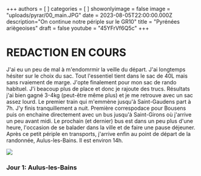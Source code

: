 +++
authors = [ ]
categories = [ ]
showonlyimage = false
image = "uploads/pyrar/00_main.JPG"
date = 2023-08-05T22:00:00.000Z
description="On continue notre périple sur le GR10"
title = "Pyrénées ariègeoises"
draft = false
youtube = "45YFrVf6Q5c"
+++

# REDACTION EN COURS

J'ai eu un peu de mal à m'endomrmir la veille du départ. J'ai longtemps hésiter sur le choix du sac. Tout l'essentiel tient dans le sac de 40L mais sans rvaiement de marge. J'opte finalement pour mon sac de rando habituel. J'i beacoup plus de place et donc je rajoute des trucs. Résultats j'ai bien gagné 3-4kg (peut-être même plus) et je me retrouve avec un sac assez lourd. Le premier train qui m'emmène jusqu'à Saint-Gaudens part à 7h. J'y finis tranquillement a nuit. Première correspodace pour Bousens puis on enchaine directement avec un bus jusqu'à Saint-Girons où j'arrive un peu avant midi. Le prochain (et dernier) bus est dans un peu plus d'une heure, l'occasion de se balader dans la ville et de faire une pause déjeuner. Après ce petit périple en transports, j'arrive enfin au point de départ de la randonnée, Aulus-les-Bains. Il est environ 14h. 

![](https://lh3.googleusercontent.com/pw/AIL4fc_2YlEqZw3nT1EmRMxKjfssc6GVcb5V1jk0vTY80JsPHdPyJITtUGaaUhbJCdtRXomvJj2o0lMsG3t3wzSB8DvzAlA0dLxiCGT8ozMHrv_-xY2uyVO_ZaBC1A5BVPOXdV6JiOugPMkWs712Qxtc2Tg9TfgoUlZM7DegPDwekddXsEOi_zRvmfGIIVdwpJjTJqpILe_wvWjz1DlILhbgzeSm8hWDH0TheNWbN8ScGJpqR_hj6I8xSpPzpLAbHEO_ecjzV2mEzFiCILs560pm9orrqgcB2CvyFCzDROI04dtMl2WW3qD3u9m_8KJmkEsHEBtKkxByauQrgQhGS0BBzsYYlZ9iEmoQHCzOJTf2smnXKwyuSP-yjDUS_AGIVIJJKAuMeeyy3Iirk6ABJoBNSyHhea1eL6emLGEIX3YwYR9JI-kL7S-V2yJ_-uk-zj9giIW-6IDIY6OoT0sxlMXkX8BwHnLwKFo2A8yXmabYc5Mg_PGx2ntTkRPTkw_WigFabHAxCooIQEqiHHoqcowbd0wwClQrP-ELUb30O_jkn-he4C6EWe7l09RR4dom5TQaDt0FReemLIuDgJ78yObnVa5EODIzZG2C_L-bjeGPscoGoDFePNlh8XXC_d1uSZFlN0exHWuY19uCb1zDeJswrTbTSSj_UwBjHoC6LaEyp2W-D8hUiTX-7UhtBe1JP-fZmqaOAUBO23AnVu2YaqlelmWoSR6UUKNHEDmkyJBPm60_rK0dL4GQuPWt0zM3uhbhbl4h_mVfl_Qm2-MidbIEASJ2WKdf-3TfunISmFv2eQpkeov-QXi8Y2HLLPaJ0cDgaqFT_kGzc9FFrCJtc7GJaAqHxrgGEpQKpYv01Y5IM2i7uRJy_LtHhERjxZUJxhP04vXVKj7pF9HxRT6VlniQ7VHyIys=w1268-h955-s-no?authuser=0 "")


### Jour 1: Aulus-les-Bains




